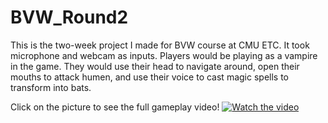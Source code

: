 # BVW_Round2
 
This is the two-week project I made for BVW course at CMU ETC. It took microphone and webcam as inputs. Players would be playing as a vampire in the game. They would use their head to navigate around, open their mouths to attack humen, and use their voice to cast magic spells to transform into bats.

Click on the picture to see the full gameplay video!
[![Watch the video](https://img.youtube.com/vi/7mUv_kFQaCI/maxresdefault.jpg)](https://youtu.be/7mUv_kFQaCI)
